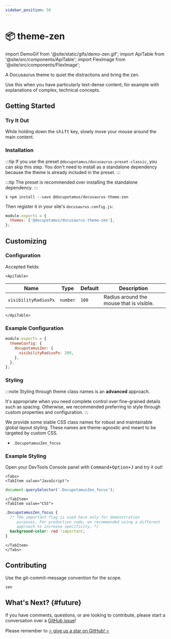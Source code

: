 ```yaml
---
sidebar_position: 50
---
```


# 📦 theme-zen

import DemoGif from '@site/static/gifs/demo-zen.gif';
import ApiTable from '@site/src/components/ApiTable';
import FlexImage from '@site/src/components/FlexImage';

<!-- If this changes, then change: README.md -->

A Docusaurus theme to quiet the distractions and bring the zen.

Use this when you have particularly text-dense content, for example with
explanations of complex, technical concepts.

<FlexImage alt="Demo GIF" src={DemoGif} />

## Getting Started

### Try It Out

While holding down the <kbd>shift</kbd> key, slowly move your mouse around the
main content.

<!-- _keywords:_ demo -->

### Installation

:::tip
If you use the preset `@docupotamus/docusaurus-preset-classic`, you can skip
this step. You don't need to install as a standalone dependency because the
theme is already included in the preset.
:::

:::tip
The preset is recommended over installing the standalone dependency.
:::

```shell npm2yarn
$ npm install --save @docupotamus/docusaurus-theme-zen
```

Then register it in your site's `docusaurus.config.js`:

```js title="docusaurus.config.js"
module.exports = {
  themes: ['@docupotamus/docusaurus-theme-zen'],
};
```

## Customizing

### Configuration

Accepted fields:

```mdx-code-block
<ApiTable>
```

| Name                 | Type     | Default | Description                              |
| -------------------- | -------- | ------- | ---------------------------------------- |
| `visibilityRadiusPx` | `number` | `100`   | Radius around the mouse that is visible. |

```mdx-code-block
</ApiTable>
```

### Example Configuration

```js title="docusaurus.config.js"
module.exports = {
  themeConfig: {
    docupotamusZen: {
      visibilityRadiusPx: 200,
    },
  },
};
```

### Styling

:::note
Styling through theme class names is an **advanced** approach.

It's appropriate when you need complete control over fine-grained details such
as spacing. Otherwise, we recommended preferring to style through custom
properties and configuration.
:::

We provide some stable CSS class names for robust and maintainable global layout
styling. These names are theme-agnostic and meant to be targeted by custom CSS.

- `.DocupotamusZen_focus`

### Example Styling

Open your DevTools Console panel with <kbd>Command+Option+J</kbd> and try it
out!

```mdx-code-block
<Tabs>
<TabItem value="JavaScript">
```

```javascript title="JavaScript"
document.querySelector('.DocupotamusZen_focus');
```

```mdx-code-block
</TabItem>
<TabItem value="CSS">
```

```css title="CSS"
.DocupotamusZen_focus {
  /* The important flag is used here only for demonstration
     purposes. For production code, we recommended using a different
     approach to increase specificity. */
  background-color: red !important;
}
```

```mdx-code-block
</TabItem>
</Tabs>
```

## Contributing

Use the git-commit-message convention for the scope.

```text
zen
```

## What's Next? {#future}

If you have comments, questions, or are looking to contribute, please start a
conversation over a [GitHub issue](https://github.com/docupotamus/docupotamus/issues?q=is%3Aopen+is%3Aissue+label%3A%22Zen%22)!

Please remember to [⭐ give us a star on GitHub! ⭐](https://github.com/docupotamus/docupotamus)
